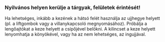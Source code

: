 ### Nyilvános helyen kerülje a tárgyak, felületek érintését! 


 Ha lehetséges, inkább a kezének a hátsó felét használja az ujjhegye helyett (pl. a liftgombok vagy a villanykapcsoló megnyomásához). Próbálja a lengőajtókat a keze helyett a csípőjével belökni. A kilincset a keze helyett lenyomhatja a könyökével, vagy ha az nem lehetséges, az ingujjával.
